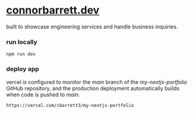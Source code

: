 # [connorbarrett.dev](https://www.connorbarrett.dev)

built to showcase engineering services and handle business inquiries.

### run locally

```
npm run dev
```

### deploy app

vercel is configured to monitor the *main* branch of the *my-nextjs-portfolio* GitHub repository, and the production deployment automatically builds when code is pushed to *main*. 

`https://vercel.com/cbarrett3/my-nextjs-portfolio`
